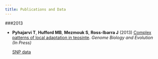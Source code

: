 ```yaml
---
title: Publications and Data
---
```


###2013

* **Pyhajarvi T**, **Hufford MB**, **Mezmouk S**, **Ross-Ibarra J** (2013) [Complex patterns of local adaptation in teosinte](http://arxiv.org/abs/1208.0634). *Genome Biology and Evolution (In Press)*

	[SNP data](http://www.rilab.org/resources/Pyhajarvi_et_al_mex_parv_trip.zip)